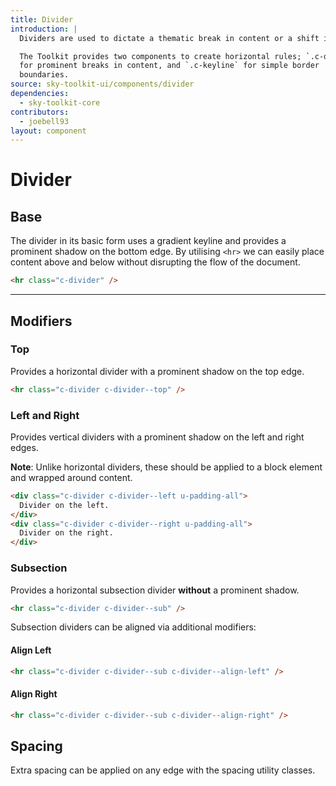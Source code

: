 ```yaml
---
title: Divider
introduction: |
  Dividers are used to dictate a thematic break in content or a shift in topic.

  The Toolkit provides two components to create horizontal rules; `.c-divider`
  for prominent breaks in content, and `.c-keyline` for simple border
  boundaries.
source: sky-toolkit-ui/components/divider
dependencies:
  - sky-toolkit-core
contributors:
  - joebell93
layout: component
---
```


# Divider

## Base

The divider in its basic form uses a gradient keyline and provides a prominent
shadow on the bottom edge. By utilising `<hr>` we can easily place content above
and below without disrupting the flow of the document.

```html
<hr class="c-divider" />
```

---

## Modifiers

### Top

Provides a horizontal divider with a prominent shadow on the top edge.

```html
<hr class="c-divider c-divider--top" />
```

### Left and Right

Provides vertical dividers with a prominent shadow on the left and right edges.

**Note**: Unlike horizontal dividers, these should be applied to a block element
and wrapped around content.

```html
<div class="c-divider c-divider--left u-padding-all">
  Divider on the left.
</div>
<div class="c-divider c-divider--right u-padding-all">
  Divider on the right.
</div>
```

### Subsection

Provides a horizontal subsection divider **without** a prominent shadow.

```html
<hr class="c-divider c-divider--sub" />
```

Subsection dividers can be aligned via additional modifiers:

#### Align Left

```html
<hr class="c-divider c-divider--sub c-divider--align-left" />
```

#### Align Right

```html
<hr class="c-divider c-divider--sub c-divider--align-right" />
```

## Spacing

Extra spacing can be applied on any edge with the spacing utility classes.
